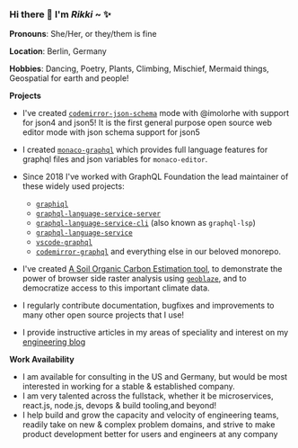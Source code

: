 ### Hi there 👋 I'm *Rikki* ~ :sparkles:

**Pronouns**: She/Her, or they/them is fine

**Location**: Berlin, Germany

**Hobbies**: Dancing, Poetry, Plants, Climbing, Mischief, Mermaid things, Geospatial for earth and people!

**Projects**
* I've created [`codemirror-json-schema`](https://github.com/acao/codemirror-json-schema) mode with @imolorhe with support for json4 and json5! It is the first general purpose open source web editor mode with json schema support for json5
* I created [`monaco-graphql`](https://github.com/graphql/graphiql/blob/main/packages/monaco-graphql) which provides full language features for graphql files and json variables for `monaco-editor`. 
* Since 2018 I've worked with GraphQL Foundation the lead maintainer of these widely used projects:
  * [`graphiql`](https://github.com/graphql/graphiql/blob/main/packages/graphiql)
  * [`graphql-language-service-server`](https://github.com/graphql/graphiql/blob/main/packages/graphql-language-service-server)
  * [`graphql-language-service-cli`](https://github.com/graphql/graphiql/blob/main/packages/graphql-language-service-cli) (also known as `graphql-lsp`)
  * [`graphql-language-service`](https://github.com/graphql/graphiql/blob/main/packages/graphql-language-service)
  * [`vscode-graphql`](https://github.com/graphql/graphiql/blob/main/packages/vscode-graphql)
  * [`codemirror-graphql`](https://github.com/graphql/graphiql/blob/main/packages/codemirror-graphql) and everything else in our beloved monorepo. 

* I've created [A Soil Organic Carbon Estimation tool](https://geoblaze-gsoc.vercel.app), to demonstrate the power of browser side raster analysis using [`geoblaze`](https://geoblaze.io), and to democratize access to this important climate data.
* I regularly contribute documentation, bugfixes and improvements to many other open source projects that I use!
* I provide instructive articles in my areas of speciality and interest on my [engineering blog](https://rikki.dev/posts)

**Work Availability**

* I am available for consulting in the US and Germany, but would be most interested in working for a stable & established company.
* I am very talented across the fullstack, whether it be microservices, react.js, node.js, devops & build tooling,and beyond!
* I help build and grow the capacity and velocity of engineering teams, readily take on new & complex problem domains, and strive to make product development better for users and engineers at any company
